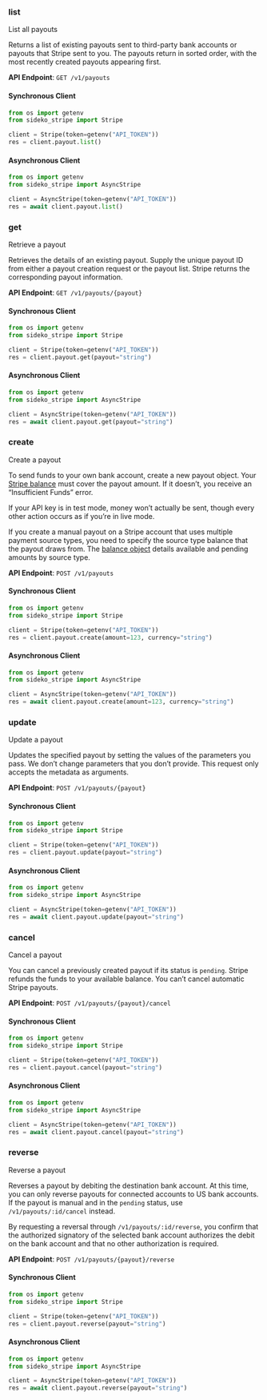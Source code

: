 
### list <a name="list"></a>
List all payouts

<p>Returns a list of existing payouts sent to third-party bank accounts or payouts that Stripe sent to you. The payouts return in sorted order, with the most recently created payouts appearing first.</p>

**API Endpoint**: `GET /v1/payouts`

#### Synchronous Client

```python
from os import getenv
from sideko_stripe import Stripe

client = Stripe(token=getenv("API_TOKEN"))
res = client.payout.list()
```

#### Asynchronous Client

```python
from os import getenv
from sideko_stripe import AsyncStripe

client = AsyncStripe(token=getenv("API_TOKEN"))
res = await client.payout.list()
```

### get <a name="get"></a>
Retrieve a payout

<p>Retrieves the details of an existing payout. Supply the unique payout ID from either a payout creation request or the payout list. Stripe returns the corresponding payout information.</p>

**API Endpoint**: `GET /v1/payouts/{payout}`

#### Synchronous Client

```python
from os import getenv
from sideko_stripe import Stripe

client = Stripe(token=getenv("API_TOKEN"))
res = client.payout.get(payout="string")
```

#### Asynchronous Client

```python
from os import getenv
from sideko_stripe import AsyncStripe

client = AsyncStripe(token=getenv("API_TOKEN"))
res = await client.payout.get(payout="string")
```

### create <a name="create"></a>
Create a payout

<p>To send funds to your own bank account, create a new payout object. Your <a href="#balance">Stripe balance</a> must cover the payout amount. If it doesn’t, you receive an “Insufficient Funds” error.</p>

<p>If your API key is in test mode, money won’t actually be sent, though every other action occurs as if you’re in live mode.</p>

<p>If you create a manual payout on a Stripe account that uses multiple payment source types, you need to specify the source type balance that the payout draws from. The <a href="#balance_object">balance object</a> details available and pending amounts by source type.</p>

**API Endpoint**: `POST /v1/payouts`

#### Synchronous Client

```python
from os import getenv
from sideko_stripe import Stripe

client = Stripe(token=getenv("API_TOKEN"))
res = client.payout.create(amount=123, currency="string")
```

#### Asynchronous Client

```python
from os import getenv
from sideko_stripe import AsyncStripe

client = AsyncStripe(token=getenv("API_TOKEN"))
res = await client.payout.create(amount=123, currency="string")
```

### update <a name="update"></a>
Update a payout

<p>Updates the specified payout by setting the values of the parameters you pass. We don’t change parameters that you don’t provide. This request only accepts the metadata as arguments.</p>

**API Endpoint**: `POST /v1/payouts/{payout}`

#### Synchronous Client

```python
from os import getenv
from sideko_stripe import Stripe

client = Stripe(token=getenv("API_TOKEN"))
res = client.payout.update(payout="string")
```

#### Asynchronous Client

```python
from os import getenv
from sideko_stripe import AsyncStripe

client = AsyncStripe(token=getenv("API_TOKEN"))
res = await client.payout.update(payout="string")
```

### cancel <a name="cancel"></a>
Cancel a payout

<p>You can cancel a previously created payout if its status is <code>pending</code>. Stripe refunds the funds to your available balance. You can’t cancel automatic Stripe payouts.</p>

**API Endpoint**: `POST /v1/payouts/{payout}/cancel`

#### Synchronous Client

```python
from os import getenv
from sideko_stripe import Stripe

client = Stripe(token=getenv("API_TOKEN"))
res = client.payout.cancel(payout="string")
```

#### Asynchronous Client

```python
from os import getenv
from sideko_stripe import AsyncStripe

client = AsyncStripe(token=getenv("API_TOKEN"))
res = await client.payout.cancel(payout="string")
```

### reverse <a name="reverse"></a>
Reverse a payout

<p>Reverses a payout by debiting the destination bank account. At this time, you can only reverse payouts for connected accounts to US bank accounts. If the payout is manual and in the <code>pending</code> status, use <code>/v1/payouts/:id/cancel</code> instead.</p>

<p>By requesting a reversal through <code>/v1/payouts/:id/reverse</code>, you confirm that the authorized signatory of the selected bank account authorizes the debit on the bank account and that no other authorization is required.</p>

**API Endpoint**: `POST /v1/payouts/{payout}/reverse`

#### Synchronous Client

```python
from os import getenv
from sideko_stripe import Stripe

client = Stripe(token=getenv("API_TOKEN"))
res = client.payout.reverse(payout="string")
```

#### Asynchronous Client

```python
from os import getenv
from sideko_stripe import AsyncStripe

client = AsyncStripe(token=getenv("API_TOKEN"))
res = await client.payout.reverse(payout="string")
```
